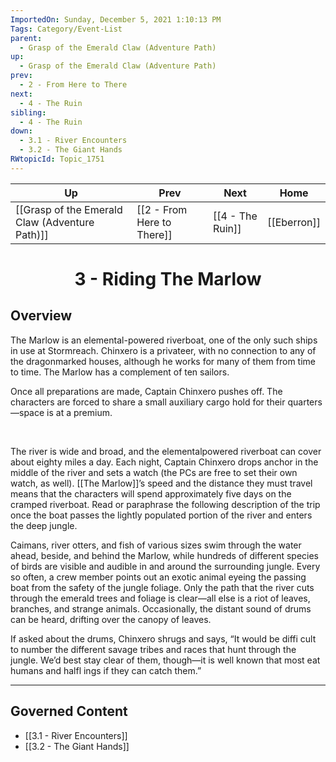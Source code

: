 ```yaml
---
ImportedOn: Sunday, December 5, 2021 1:10:13 PM
Tags: Category/Event-List
parent:
  - Grasp of the Emerald Claw (Adventure Path)
up:
  - Grasp of the Emerald Claw (Adventure Path)
prev:
  - 2 - From Here to There
next:
  - 4 - The Ruin
sibling:
  - 4 - The Ruin
down:
  - 3.1 - River Encounters
  - 3.2 - The Giant Hands
RWtopicId: Topic_1751
---
```


| Up | Prev | Next | Home |
|----|------|------|------|
| [[Grasp of the Emerald Claw (Adventure Path)]] | [[2 - From Here to There]] | [[4 - The Ruin]] | [[Eberron]] |

# <center>3 - Riding The Marlow</center>

## Overview

The Marlow is an elemental-powered riverboat, one of the only such ships in use at Stormreach. Chinxero is a privateer, with no connection to any of the dragonmarked houses, although he works for many of them from time to time. The Marlow has a complement of ten sailors.

Once all preparations are made, Captain Chinxero pushes off. The characters are forced to share a small auxiliary cargo hold for their quarters—space is at a premium. 

 

The river is wide and broad, and the elementalpowered riverboat can cover about eighty miles a day. Each night, Captain Chinxero drops anchor in the middle of the river and sets a watch (the PCs are free to set their own watch, as well). [[The Marlow]]’s speed and the distance they must travel means that the characters will spend approximately five days on the cramped riverboat. Read or paraphrase the following description of the trip once the boat passes the lightly populated portion of the river and enters the deep jungle.

Caimans, river otters, and fish of various sizes swim through the water ahead, beside, and behind the Marlow, while hundreds of different species of birds are visible and audible in and around the surrounding jungle. Every so often, a crew member points out an exotic animal eyeing the passing boat from the safety of the jungle foliage. Only the path that the river cuts through the emerald trees and foliage is clear—all else is a riot of leaves, branches, and strange animals. Occasionally, the distant sound of drums can be heard, drifting over the canopy of leaves.

If asked about the drums, Chinxero shrugs and says, “It would be diffi cult to number the different savage tribes and races that hunt through the jungle. We’d best stay clear of them, though—it is well known that most eat humans and halfl ings if they can catch them.”


---
## Governed Content
- [[3.1 - River Encounters]]
- [[3.2 - The Giant Hands]]
